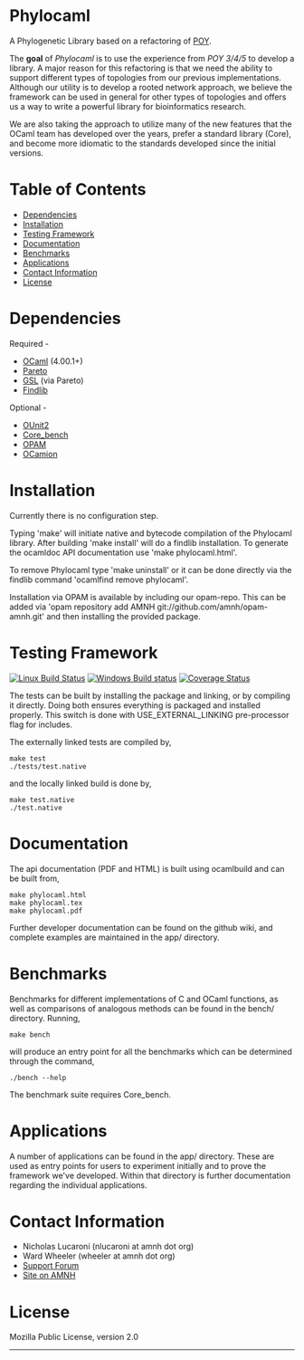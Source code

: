Phylocaml
=========
A Phylogenetic Library based on a refactoring of [POY](http://code.google.com/p/poy).

The **goal** of *Phylocaml* is to use the experience from *POY 3/4/5* to develop a
library. A major reason for this refactoring is that we need the ability to
support different types of topologies from our previous implementations.
Although our utility is to develop a rooted network approach, we believe the
framework can be used in general for other types of topologies and offers us a
way to write a powerful library for bioinformatics research.

We are also taking the approach to utilize many of the new features that the
OCaml team has developed over the years, prefer a standard library (Core), and
become more idiomatic to the standards developed since the initial versions.


Table of Contents
=================

+ [Dependencies](#dependencies)
+ [Installation](#installation)
+ [Testing Framework](#testing-framework)
+ [Documentation](#documentation)
+ [Benchmarks](#benchmarks)
+ [Applications](#applications)
+ [Contact Information](#contact-information)
+ [License](#license)


Dependencies
============

Required -
+ [OCaml](http://ocaml.org) (4.00.1+)
+ [Pareto](http://github.com/superbobry/pareto/)
+ [GSL](https://bitbucket.org/mmottl/gsl-ocaml) (via Pareto)
+ [Findlib](http://projects.camlcity.org/projects/findlib.html)

Optional -
+ [OUnit2](http://ounit.forge.ocamlcore.org/)
+ [Core\_bench](https://blogs.janestreet.com/ocaml-core/110.01.00/doc/core_bench/)
+ [OPAM](http://opam.ocaml.org)
+ [OCamion](http://github.com/amnh/ocamion/)


Installation
=====================

Currently there is no configuration step.

Typing 'make' will initiate native and bytecode compilation of the Phylocaml
library.  After building 'make install' will do a findlib installation.  To
generate the ocamldoc API documentation use 'make phylocaml.html'.

To remove Phylocaml type 'make uninstall' or it can be done directly via the
findlib command 'ocamlfind remove phylocaml'.

Installation via OPAM is available by including our opam-repo. This can be added
via 'opam repository add AMNH git://github.com/amnh/opam-amnh.git' and then
installing the provided package.


Testing Framework
=================
[![Linux Build Status](https://travis-ci.org/amnh/phylocaml.png?branch=master)](https://travis-ci.org/amnh/phylocaml)
[![Windows Build status](https://ci.appveyor.com/api/projects/status/8rsvgmc1rbdusxp6?svg=true)](https://ci.appveyor.com/project/nrlucaroni/phylocaml)
[![Coverage Status](https://coveralls.io/repos/amnh/phylocaml/badge.png)](https://coveralls.io/r/amnh/phylocaml)

The tests can be built by installing the package and linking, or by compiling it
directly. Doing both ensures everything is packaged and installed properly. This
switch is done with USE\_EXTERNAL\_LINKING pre-processor flag for includes.

The externally linked tests are compiled by,

    make test
    ./tests/test.native

and the locally linked build is done by,

    make test.native
    ./test.native


Documentation
=================

The api documentation (PDF and HTML) is built using ocamlbuild and can be built from,

    make phylocaml.html
    make phylocaml.tex
    make phylocaml.pdf

Further developer documentation can be found on the github wiki, and complete examples
are maintained in the app/ directory.


Benchmarks
==========

Benchmarks for different implementations of C and OCaml functions, as well as comparisons
of analogous methods can be found in the bench/ directory. Running,

    make bench

will produce an entry point for all the benchmarks which can be determined through the
command,

    ./bench --help

The benchmark suite requires Core\_bench.


Applications
============

A number of applications can be found in the app/ directory. These are used as entry
points for users to experiment initially and to prove the framework we've developed.
Within that directory is further documentation regarding the individual applications.


Contact Information
===================
+ Nicholas Lucaroni (nlucaroni at amnh dot org)
+ Ward Wheeler (wheeler at amnh dot org)
+ [Support Forum](https://groups.google.com/forum/?fromgroups#!forum/poy4)
+ [Site on AMNH](http://www.amnh.org/our-research/computational-sciences/)


License
===================
Mozilla Public License, version 2.0


-------------------------------------------------------------------------------

